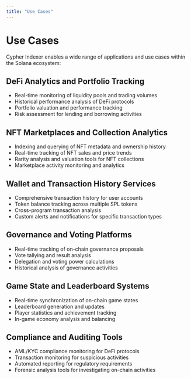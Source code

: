 ```yaml
---
title: "Use Cases"
---
```


# Use Cases

Cypher Indexer enables a wide range of applications and use cases within the Solana ecosystem:

## DeFi Analytics and Portfolio Tracking

- Real-time monitoring of liquidity pools and trading volumes
- Historical performance analysis of DeFi protocols
- Portfolio valuation and performance tracking
- Risk assessment for lending and borrowing activities

## NFT Marketplaces and Collection Analytics

- Indexing and querying of NFT metadata and ownership history
- Real-time tracking of NFT sales and price trends
- Rarity analysis and valuation tools for NFT collections
- Marketplace activity monitoring and analytics

## Wallet and Transaction History Services

- Comprehensive transaction history for user accounts
- Token balance tracking across multiple SPL tokens
- Cross-program transaction analysis
- Custom alerts and notifications for specific transaction types

## Governance and Voting Platforms

- Real-time tracking of on-chain governance proposals
- Vote tallying and result analysis
- Delegation and voting power calculations
- Historical analysis of governance activities

## Game State and Leaderboard Systems

- Real-time synchronization of on-chain game states
- Leaderboard generation and updates
- Player statistics and achievement tracking
- In-game economy analysis and balancing

## Compliance and Auditing Tools

- AML/KYC compliance monitoring for DeFi protocols
- Transaction monitoring for suspicious activities
- Automated reporting for regulatory requirements
- Forensic analysis tools for investigating on-chain activities
